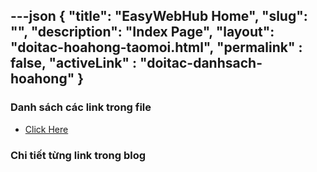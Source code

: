 ---json
{
    "title": "EasyWebHub Home",
    "slug": "",
    "description": "Index Page",
    "layout": "doitac-hoahong-taomoi.html",
    "permalink" : false,
    "activeLink" : "doitac-danhsach-hoahong"
}
---

### Danh sách các link trong file
- [Click Here](./blog-list.html)

### Chi tiết từng link trong blog